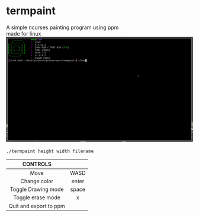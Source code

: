 # termpaint
A simple ncurses painting program using ppm\
made for linux\
![](./demo.gif)
```sh
./termpaint height width filename
```
| CONTROLS |  |
| :---: | :---:|
| Move | WASD |
| Change color | enter |
| Toggle Drawing mode | space |
| Toggle erase mode | x |
| Quit and export to ppm |

